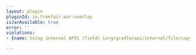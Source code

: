 ```yaml
---
layout: plugin
pluginId: io.freefair.war-overlay
isJarAvailable: true
error: ''
violations:
- {name: Using internal APIS (field) Lorg/gradle/api/internal/file/copy/CopySpecInternal;}

---
```

